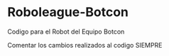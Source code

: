 # Roboleague-Botcon
Codigo para el Robot del Equipo Botcon

Comentar los cambios realizados al codigo SIEMPRE
